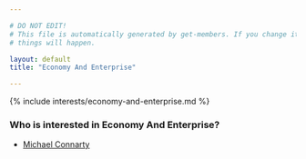 ```yaml
---

# DO NOT EDIT!
# This file is automatically generated by get-members. If you change it, bad
# things will happen.

layout: default
title: "Economy And Enterprise"

---
```


{% include interests/economy-and-enterprise.md %}

### Who is interested in Economy And Enterprise?


* [Michael Connarty](../members/michael-connarty.html)
